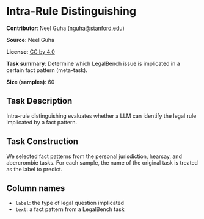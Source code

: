 # Intra-Rule Distinguishing

**Contributor**: Neel Guha (nguha@stanford.edu)

**Source**: Neel Guha

**License**: [CC by 4.0](https://creativecommons.org/licenses/by/4.0/)

**Task summary**: Determine which LegalBench issue is implicated in a certain fact pattern (meta-task).

**Size (samples)**: 60

## Task Description

Intra-rule distinguishing evaluates whether a LLM can identify the legal rule implicated by a fact pattern. 

## Task Construction

We selected fact patterns from the personal jurisdiction, hearsay, and abercrombie tasks. For each sample, the name of the original task is treated as the label to predict.


## Column names

- `label`: the type of legal question implicated
- `text`: a fact pattern from a LegalBench task